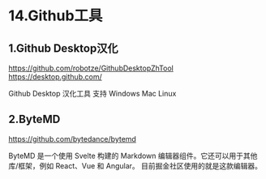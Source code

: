 # 14.Github工具

## 1.Github Desktop汉化
https://github.com/robotze/GithubDesktopZhTool
https://desktop.github.com/

Github Desktop 汉化工具 支持 Windows Mac Linux

## 2.ByteMD
https://github.com/bytedance/bytemd

ByteMD 是一个使用 Svelte 构建的 Markdown 编辑器组件。它还可以用于其他库/框架，例如 React、Vue 和 Angular。
目前掘金社区使用的就是这款编辑器。
